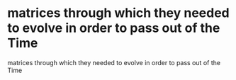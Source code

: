 # matrices through which they needed to evolve in order to pass out of the Time

matrices through which they needed to evolve in order to pass out of the Time